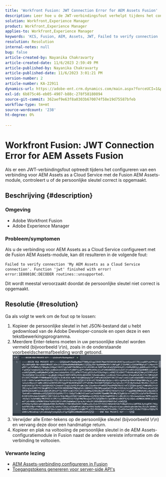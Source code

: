 ```yaml
---
title: 'Workfront Fusion: JWT Connection Error for AEM Assets Fusion'
description: Leer hoe u de JWT-verbindingsfout verhelpt tijdens het configureren van een verbinding met AEM Assets Fusion. Maak de persoonlijke sleutel correct op.
solution: Workfront,Experience Manager
product: Workfront,Experience Manager
applies-to: Workfront,Experience Manager
keywords: 'KCS, Fusion, AEM, Assets, JWT, Failed to verify connection '
resolution: Resolution
internal-notes: null
bug: false
article-created-by: Nayanika Chakravarty
article-created-date: 11/6/2023 2:59:49 PM
article-published-by: Nayanika Chakravarty
article-published-date: 11/6/2023 3:01:21 PM
version-number: 2
article-number: KA-22911
dynamics-url: https://adobe-ent.crm.dynamics.com/main.aspx?forceUCI=1&pagetype=entityrecord&etn=knowledgearticle&id=b9511e1f-b57c-ee11-8179-6045bd006295
exl-id: 6b875c46-eb05-4907-b88c-278f58180894
source-git-commit: 362aef9e63f8a0303b670074f58e19d75587bfeb
workflow-type: tm+mt
source-wordcount: '238'
ht-degree: 0%

---
```


# Workfront Fusion: JWT Connection Error for AEM Assets Fusion


Als er een JWT-verbindingsfout optreedt tijdens het configureren van een verbinding voor AEM Assets as a Cloud Service met de Fusion AEM Assets-module, controleert u of de persoonlijke sleutel correct is opgemaakt.

## Beschrijving {#description}


### Omgeving

- Adobe Workfront Fusion
- Adobe Experience Manager


### Probleem/symptomen

Als u de verbinding voor AEM Assets as a Cloud Service configureert met de Fusion AEM Assets-module, kan dit resulteren in de volgende fout:


```
Failed to verify connection 'My AEM Assets as a Cloud Service connection'. Function 'jwt' finished with error! error:1E08010C:DECODER routines::unsupported.
```


Dit wordt meestal veroorzaakt doordat de persoonlijke sleutel niet correct is opgemaakt.


## Resolutie {#resolution}


Ga als volgt te werk om de fout op te lossen:

1. Kopieer de persoonlijke sleutel in het JSON-bestand dat u hebt gedownload van de Adobe Developer-console en open deze in een tekstbewerkingsprogramma.
2. Meerdere Enter-tekens moeten in uw persoonlijke sleutel worden vermeld (bijvoorbeeld \r\n), zoals in de onderstaande voorbeeldschermafbeelding wordt getoond.     ![](assets/3dbe4410-3d5e-ee11-be6f-6045bd006d92.png)
3. Verwijder alle Enter-tekens op de persoonlijke sleutel (bijvoorbeeld \r\n) en vervang deze door een handmatige return.
4. Kopieer en plak na voltooiing de persoonlijke sleutel in de AEM Assets-configuratiemodule in Fusion naast de andere vereiste informatie om de verbinding te voltooien.


### Verwante lezing

- [AEM Assets-verbinding configureren in Fusion](https://experienceleague.adobe.com/docs/workfront/using/adobe-workfront-fusion/fusion-apps-and-modules/aem-assets-modules.html?lang=en)
- [Toegangstokens genereren voor server-side API&#39;s](https://experienceleague.adobe.com/docs/experience-manager-cloud-service/content/implementing/developing/generating-access-tokens-for-server-side-apis.html?lang=en#the-server-to-server-flow)
